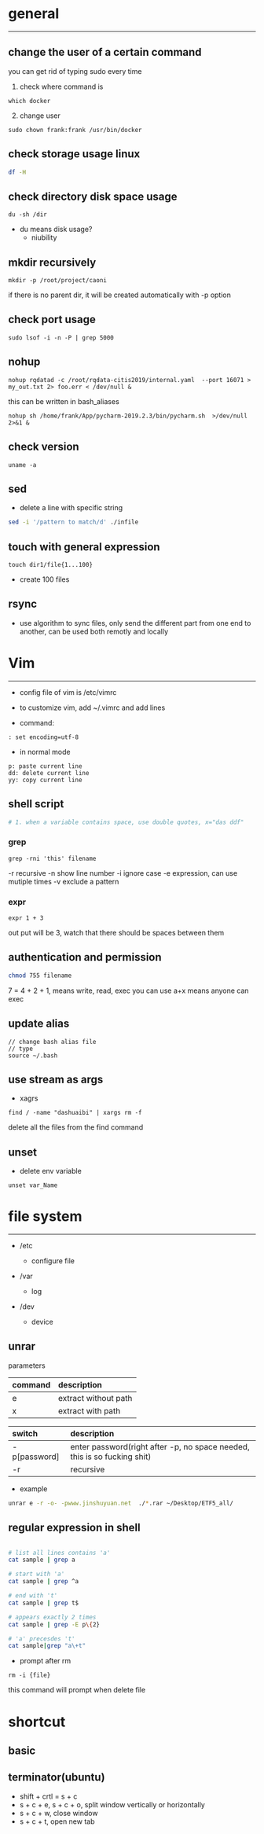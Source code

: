 # general
----

## change the user of a certain command 

you can get rid of typing sudo every time 

1. check where command is 
```
which docker 
```

2. change user 

```
sudo chown frank:frank /usr/bin/docker 
```

## check storage usage linux 

```bash
df -H
```

## check directory disk space usage

```
du -sh /dir
```
- du means disk usage?
     - niubility

## mkdir recursively 
```
mkdir -p /root/project/caoni 
```
if there is no parent dir, it will be created automatically with -p option


## check port usage 

```
sudo lsof -i -n -P | grep 5000
```

## nohup 
```
nohup rqdatad -c /root/rqdata-citis2019/internal.yaml  --port 16071 > my_out.txt 2> foo.err < /dev/null &
```

this can be written in bash_aliases
```
nohup sh /home/frank/App/pycharm-2019.2.3/bin/pycharm.sh  >/dev/null 2>&1 &
```

## check version 
```
uname -a
```


## sed

- delete a line with specific string 
```bash
sed -i '/pattern to match/d' ./infile
```


## touch with general expression 
```
touch dir1/file{1...100}
```

- create 100 files 


## rsync 

* use algorithm to sync files, only send the different part from one end to another, can be used both remotly and locally




# Vim
----

- config file of vim is /etc/vimrc
- to customize vim, add ~/.vimrc and add lines 

- command:
```
: set encoding=utf-8

```

- in normal mode
```
p: paste current line 
dd: delete current line 
yy: copy current line 
```
## shell script 
```bash
# 1. when a variable contains space, use double quotes, x="das ddf"

```
### grep 

```
grep -rni 'this' filename
```
-r recursive 
-n show line number 
-i ignore case 
-e expression, can use mutiple times
-v exclude a pattern

### expr
```
expr 1 + 3
```

out put will be 3, watch that there should be spaces between them


## authentication and permission 

```bash
chmod 755 filename
```
7 = 4 + 2 + 1, means write, read, exec 
you can use a+x means anyone can exec



## update alias 
```
// change bash alias file 
// type
source ~/.bash
```


## use stream as args 

- xagrs
```
find / -name "dashuaibi" | xargs rm -f 
```

delete all the files from the find command 


## unset 

- delete env variable

```
unset var_Name

```

# file system 
----


- /etc
    - configure file 

- /var
    - log

- /dev 
    - device 


## unrar 

parameters

| command | description |
:-|:-|
e  | extract without path 
x  | extract with path

| switch | description |
:- | :- | 
-p[password] | enter password(right after -p, no space needed, this is so fucking shit)
-r | recursive 

- example

```bash
unrar e -r -o- -pwww.jinshuyuan.net  ./*.rar ~/Desktop/ETF5_all/ 
```


## regular expression in shell 

```bash

# list all lines contains 'a'
cat sample | grep a

# start with 'a'
cat sample | grep ^a

# end with 't'
cat sample | grep t$

# appears exactly 2 times
cat sample | grep -E p\{2}

# 'a' precesdes 't'
cat sample|grep "a\+t"

```

- prompt after rm 

```
rm -i {file}
```

this command will prompt when delete file


# shortcut

## basic


## terminator(ubuntu)

- shift + crtl = s + c
- s + c + e, s + c + o, split window vertically or horizontally
- s + c + w, close window
- s + c + t, open new tab